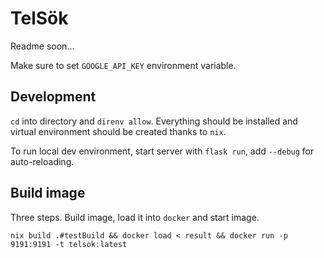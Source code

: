 # TelSök

Readme soon...

Make sure to set `GOOGLE_API_KEY` environment variable.


## Development
`cd` into directory and `direnv allow`. Everything should be installed and virtual environment should be created thanks to `nix`.

To run local dev environment, start server with `flask run`, add `--debug` for auto-reloading.

## Build image

Three steps. Build image, load it into `docker` and start image.

```
nix build .#testBuild && docker load < result && docker run -p 9191:9191 -t telsok:latest
```
